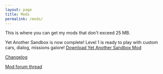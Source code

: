 ```yaml
---
layout: page
title: Mods
permalink: /mods/
---
```


This is where you can get my mods that don't exceed 25 MB.

Yet Another Sandbox is now complete! Level 1 is ready to play with custom cars, dialog, missions galore!
[Download Yet Another Sandbox Mod](https://mega.nz/#!y08HwDaS!w7yIDJqkrjHcfKPX-lTkzRWaQMCaCJKVZKCRUa3Q6XA)

[Changelog](https://hipporeno.github.io/mods/changelog/)

[Mod forum thread](http://donutteam.com/forum/topic/963/)
